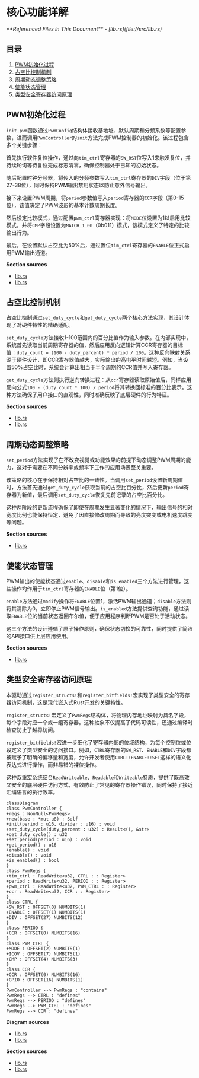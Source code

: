 # 核心功能详解

<cite>
**Referenced Files in This Document**   
- [lib.rs](file://src/lib.rs)
</cite>

## 目录
1. [PWM初始化过程](#pwm初始化过程)
2. [占空比控制机制](#占空比控制机制)
3. [周期动态调整策略](#周期动态调整策略)
4. [使能状态管理](#使能状态管理)
5. [类型安全寄存器访问原理](#类型安全寄存器访问原理)

## PWM初始化过程

`init_pwm`函数通过`PwmConfig`结构体接收基地址、默认周期和分频系数等配置参数，进而调用`PwmController`的`init`方法完成PWM控制器的初始化。该过程包含多个关键步骤：

首先执行软件复位操作，通过向`tim_ctrl`寄存器的`SW_RST`位写入1来触发复位，并持续轮询等待复位完成标志清零，确保控制器处于已知的初始状态。

随后配置时钟分频器，将传入的分频参数写入`tim_ctrl`寄存器的`DIV`字段（位于第27-38位），同时保持PWM输出禁用状态以防止意外信号输出。

接下来设置PWM周期，将`period`参数值写入`period`寄存器的`CCR`字段（第0-15位），该值决定了PWM波形的基本计数周期长度。

然后设定比较模式，通过配置`pwm_ctrl`寄存器实现：将`MODE`位设置为1以启用比较模式，并将`CMP`字段设置为`MATCH_1_00`（0b011）模式，该模式定义了特定的比较输出行为。

最后，在设置默认占空比为50%后，通过置位`tim_ctrl`寄存器的`ENABLE`位正式启用PWM输出通道。

**Section sources**
- [lib.rs](file://src/lib.rs#L136-L169)
- [lib.rs](file://src/lib.rs#L278-L295)

## 占空比控制机制

占空比控制通过`set_duty_cycle`和`get_duty_cycle`两个核心方法实现，其设计体现了对硬件特性的精确适配。

`set_duty_cycle`方法接收1-100范围内的百分比值作为输入参数。在内部实现中，系统首先读取当前周期寄存器的值，然后应用反向逻辑计算CCR寄存器的目标值：`duty_count = (100 - duty_percent) * period / 100`。这种反向映射关系源于硬件设计，即CCR寄存器值越大，实际输出的高电平时间越短。例如，当设置50%占空比时，系统会计算出相当于半个周期的CCR值并写入寄存器。

`get_duty_cycle`方法则执行逆向转换过程：从`ccr`寄存器读取原始值后，同样应用反向公式`100 - (duty_count * 100) / period`将其转换回标准的百分比表示。这种方法确保了用户接口的直观性，同时准确反映了底层硬件的行为特征。

**Section sources**
- [lib.rs](file://src/lib.rs#L172-L195)
- [lib.rs](file://src/lib.rs#L198-L214)

## 周期动态调整策略

`set_period`方法实现了在不改变视觉或功能效果的前提下动态调整PWM周期的能力，这对于需要在不同分辨率或频率下工作的应用场景至关重要。

该策略的核心在于保持相对占空比的一致性。当调用`set_period`设置新周期值时，方法首先通过`get_duty_cycle`获取当前的占空比百分比，然后更新`period`寄存器为新值，最后调用`set_duty_cycle`恢复先前记录的占空比百分比。

这种两阶段的更新流程确保了即使在周期发生显著变化的情况下，输出信号的相对宽度比例也能保持恒定，避免了因直接修改周期而导致的亮度突变或电机速度跳变等问题。

**Section sources**
- [lib.rs](file://src/lib.rs#L217-L230)

## 使能状态管理

PWM输出的使能状态通过`enable`、`disable`和`is_enabled`三个方法进行管理，这些操作均作用于`tim_ctrl`寄存器的`ENABLE`位（第1位）。

`enable`方法通过`modify`操作将`ENABLE`位置1，激活PWM输出通道；`disable`方法则将其清除为0，立即停止PWM信号输出。`is_enabled`方法提供查询功能，通过读取`ENABLE`位的当前状态返回布尔值，便于应用程序判断PWM是否处于活动状态。

这三个方法的设计遵循了原子操作原则，确保状态切换的可靠性，同时提供了简洁的API接口供上层应用使用。

**Section sources**
- [lib.rs](file://src/lib.rs#L233-L251)

## 类型安全寄存器访问原理

本驱动通过`register_structs!`和`register_bitfields!`宏实现了类型安全的寄存器访问机制，这是现代嵌入式Rust开发的关键特性。

`register_structs!`宏定义了`PwmRegs`结构体，将物理内存地址映射为具名字段，每个字段对应一个或一组寄存器。这种抽象不仅提高了代码可读性，还通过编译时检查防止了越界访问。

`register_bitfields!`宏进一步细化了寄存器内部的位域结构，为每个控制位或位段定义了类型安全的访问接口。例如，`CTRL`寄存器的`SW_RST`、`ENABLE`和`DIV`字段都被赋予了明确的偏移量和宽度，允许开发者使用`CTRL::ENABLE::SET`这样的语义化表达式进行操作，而非易错的裸位操作。

这种双重宏系统结合`ReadWriteable`、`Readable`和`Writeable`特质，提供了既高效又安全的底层硬件访问方式，有效防止了常见的寄存器操作错误，同时保持了接近汇编语言的执行效率。

```mermaid
classDiagram
class PwmController {
+regs : NonNull<PwmRegs>
+new(base : *mut u8) : Self
+init(period : u16, divider : u16) : void
+set_duty_cycle(duty_percent : u32) : Result<(), &str>
+get_duty_cycle() : u32
+set_period(period : u16) : void
+get_period() : u16
+enable() : void
+disable() : void
+is_enabled() : bool
}
class PwmRegs {
+tim_ctrl : ReadWrite<u32, CTRL : : Register>
+period : ReadWrite<u32, PERIOD : : Register>
+pwm_ctrl : ReadWrite<u32, PWM_CTRL : : Register>
+ccr : ReadWrite<u32, CCR : : Register>
}
class CTRL {
+SW_RST : OFFSET(0) NUMBITS(1)
+ENABLE : OFFSET(1) NUMBITS(1)
+DIV : OFFSET(27) NUMBITS(12)
}
class PERIOD {
+CCR : OFFSET(0) NUMBITS(16)
}
class PWM_CTRL {
+MODE : OFFSET(2) NUMBITS(1)
+ICOV : OFFSET(7) NUMBITS(1)
+CMP : OFFSET(4) NUMBITS(3)
}
class CCR {
+CCR : OFFSET(0) NUMBITS(16)
+GPIO : OFFSET(16) NUMBITS(1)
}
PwmController --> PwmRegs : "contains"
PwmRegs --> CTRL : "defines"
PwmRegs --> PERIOD : "defines"
PwmRegs --> PWM_CTRL : "defines"
PwmRegs --> CCR : "defines"
```

**Diagram sources**
- [lib.rs](file://src/lib.rs#L10-L17)
- [lib.rs](file://src/lib.rs#L20-L65)

**Section sources**
- [lib.rs](file://src/lib.rs#L10-L65)
- [lib.rs](file://src/lib.rs#L70-L133)
